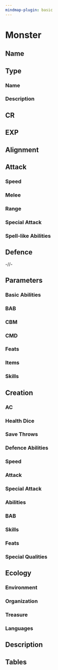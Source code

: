 ```yaml
---
mindmap-plugin: basic
---
```


# Monster

## Name

## Type

### Name

### Description

## CR

## EXP

## Alignment

## Attack

### Speed

### Melee

### Range

### Special Attack

### Spell-like Abilities

## Defence

-//-

## Parameters

### Basic Abilities

### BAB

### CBM

### CMD

### Feats

### Items

### Skills

## Creation

### AC

### Health Dice

### Save Throws

### Defence Abilities

### Speed

### Attack

### Special Attack

### Abilities

### BAB

### Skills

### Feats

### Special Qualities

## Ecology

### Environment

### Organization

### Treasure

### Languages

## Description

## Tables
